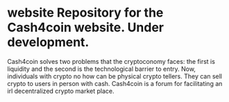# website Repository for the Cash4coin website. Under development.
Cash4coin solves two problems that the cryptoconomy faces: the first is liquidity and the second is the technological barrier to entry.  Now, individuals with crypto no how can be physical crypto tellers.  They can sell crypto to users in person with cash. Cash4coin is a forum for facilitating an irl decentralized crypto market place.  
